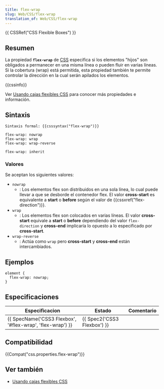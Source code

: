 ```yaml
---
title: flex-wrap
slug: Web/CSS/flex-wrap
translation_of: Web/CSS/flex-wrap
---
```

{{ CSSRef("CSS Flexible Boxes") }}

## Resumen

La propiedad **`flex-wrap`** de [CSS](/es/docs/CSS "CSS") especifica si los elementos "hijos" son obligados a permanecer en una misma línea o pueden fluir en varias líneas. Si la cobertura (wrap) está permitida, esta propiedad también te permite controlar la dirección en la cual serán apilados los elementos.

{{cssinfo}}

Ver [Usando cajas flexibles CSS](/es/docs/Web/Guide/CSS/Cajas_flexibles "/en/CSS/Using_CSS_flexible_boxes") para conocer más propiedades e información.

## Sintaxis

```
Sintaxis formal: {{csssyntax("flex-wrap")}}
```

```
flex-wrap: nowrap
flex-wrap: wrap
flex-wrap: wrap-reverse

flex-wrap: inherit
```

### Valores

Se aceptan los siguientes valores:

- `nowrap`
  - : Los elementos flex son distribuidos en una sola línea, lo cual puede llevar a que se desborde el contenedor flex. El valor **cross-start** es equivalente a **start** o **before** según el valor de {{cssxref("flex-direction")}}.
- `wrap`
  - : Los elementos flex son colocados en varias líneas. El valor **cross-start** equivale a **start** o **before** dependiendo del valor `flex-direction` y **cross-end** implicaría lo opuesto a lo especificado por **cross-start**.
- `wrap-reverse`
  - : Actúa como `wrap` pero **cross-start** y **cross-end** están intercambiados.

## Ejemplos

```
element {
  flex-wrap: nowrap;
}
```

## Especificaciones

| Especificacion                                                               | Estado                               | Comentario |
| ---------------------------------------------------------------------------- | ------------------------------------ | ---------- |
| {{ SpecName('CSS3 Flexbox', '#flex-wrap', 'flex-wrap') }} | {{ Spec2('CSS3 Flexbox') }} |            |

## Compatibilidad

{{Compat("css.properties.flex-wrap")}}

## Ver también

- [Usando cajas flexibles CSS](/es/docs/Web/Guide/CSS/Cajas_flexibles "/en-US/docs/CSS/Using_CSS_flexible_boxes")
